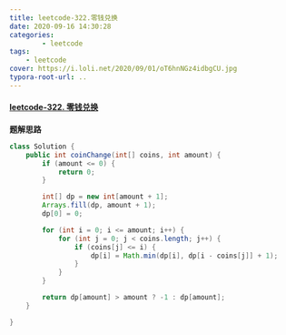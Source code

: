 ```yaml
---
title: leetcode-322.零钱兑换
date: 2020-09-16 14:30:28
categories: 
		- leetcode
tags: 
	- leetcode
cover: https://i.loli.net/2020/09/01/oT6hnNGz4idbgCU.jpg
typora-root-url: ..
---
```


#### [leetcode-322. 零钱兑换](https://leetcode-cn.com/problems/coin-change/)

**题解思路**

```java
class Solution {
    public int coinChange(int[] coins, int amount) {
        if (amount <= 0) {
            return 0;
        }

        int[] dp = new int[amount + 1];
        Arrays.fill(dp, amount + 1);
        dp[0] = 0;

        for (int i = 0; i <= amount; i++) {
            for (int j = 0; j < coins.length; j++) {
                if (coins[j] <= i) {
                    dp[i] = Math.min(dp[i], dp[i - coins[j]] + 1);
                }
            }
        }

        return dp[amount] > amount ? -1 : dp[amount];
    }

}
```

